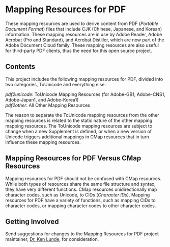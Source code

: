 # Mapping Resources for PDF

These mapping resources are used to derive content from PDF (*Portable Document Format*) files that include CJK (Chinese, Japanese, and Korean) information. These mapping resources are in use by Adobe Reader, Adobe Acrobat (Pro and Standard), and Acrobat Distiller, which are now part of the Adobe Document Cloud family. These mapping resources are also useful for third-party PDF clients, thus the need for this open source project.

## Contents

This project includes the following mapping resources for PDF, divided into two categories, ToUnicode and everything else:

*pdf2unicode*: ToUnicode Mapping Resources (for Adobe-GB1, Adobe-CNS1, Adobe-Japan1, and Adobe-Korea1)  
*pdf2other*: All Other Mapping Resources

The reason to separate the ToUnicode mapping resources from the other mapping resources is related to the static nature of the other mapping mapping resources. The ToUnicode mapping resources are subject to change when a new Supplement is defined, or when a new version of Unicode triggers additional mappings in CMap resources that in turn influence these mapping resources.

## Mapping Resources for PDF Versus CMap Resources

Mapping resources for PDF should not be confused with CMap resources. While both types of resources share the same file structure and syntax, they have very different functions. CMap resources unidirectionally map character codes, such as Unicode, to CIDs (*Character IDs*). Mapping resources for PDF have a variety of functions, such as mapping CIDs to character codes, or mapping character codes to other character codes.

## Getting Involved

Send suggestions for changes to the Mapping Resources for PDF project maintainer, [Dr. Ken Lunde](mailto:lunde@adobe.com?subject=[GitHub]%20Mapping%20Resources%20for%20PDF), for consideration.
